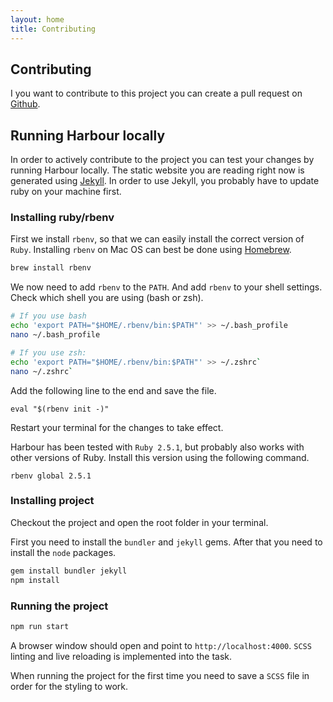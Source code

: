 ```yaml
---
layout: home
title: Contributing
---
```

## Contributing

I you want to contribute to this project you can create a pull request on [Github](https://github.com/AanZee/harbour).

## Running Harbour locally

In order to actively contribute to the project you can test your changes by running Harbour locally. The static website you are reading right now is generated using [Jekyll](https://jekyllrb.com/). In order to use Jekyll, you probably have to update ruby on your machine first.

### Installing ruby/rbenv

First we install `rbenv`, so that we can easily install the correct version of `Ruby`. Installing `rbenv` on Mac OS can best be done using [Homebrew](https://brew.sh/).

```bash
brew install rbenv
```

We now need to add `rbenv` to the `PATH`. And add `rbenv` to your shell settings. Check which shell you are using (bash or zsh).

```bash
# If you use bash 
echo 'export PATH="$HOME/.rbenv/bin:$PATH"' >> ~/.bash_profile
nano ~/.bash_profile

# If you use zsh:
echo 'export PATH="$HOME/.rbenv/bin:$PATH"' >> ~/.zshrc`
nano ~/.zshrc`
```

Add the following line to the end and save the file.

```
eval "$(rbenv init -)"
```

Restart your terminal for the changes to take effect.

Harbour has been tested with `Ruby 2.5.1`, but probably also works with other versions of Ruby. Install this version using the following command.

```
rbenv global 2.5.1
```

### Installing project

Checkout the project and open the root folder in your terminal. 

First you need to install the `bundler` and `jekyll` gems. After that you need to install the `node` packages.

```bash
gem install bundler jekyll
npm install
```

### Running the project

```bash
npm run start
```

A browser window should open and point to `http://localhost:4000`. `SCSS` linting and live reloading is implemented into the task. 

When running the project for the first time you need to save a `SCSS` file in order for the styling to work.